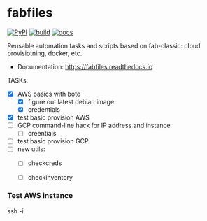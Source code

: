 fabfiles
========
[![PyPI](https://img.shields.io/pypi/v/fabfiles.svg)](https://pypi.python.org/pypi/fabfiles)
[![build](https://img.shields.io/travis/minireference/fabfiles.svg)](https://travis-ci.com/minireference/fabfiles)
[![docs](https://readthedocs.org/projects/fabfiles/badge/?version=latest)](https://fabfiles.readthedocs.io/en/latest/?version=latest)


Reusable automation tasks and scripts based on fab-classic: cloud provisiotning, docker, etc.

* Documentation: https://fabfiles.readthedocs.io

TASKs:
- [x] AWS basics with boto
  - [x] figure out latest debian image
  - [x] credentials
- [x] test basic provision AWS
- [ ] GCP command-line hack for IP address and instance
  - [ ] creentials
- [ ] test basic provision GCP
- [ ] new utils:
  - [ ] checkcreds
  - [ ] checkinventory



### Test AWS instance

ssh -i
